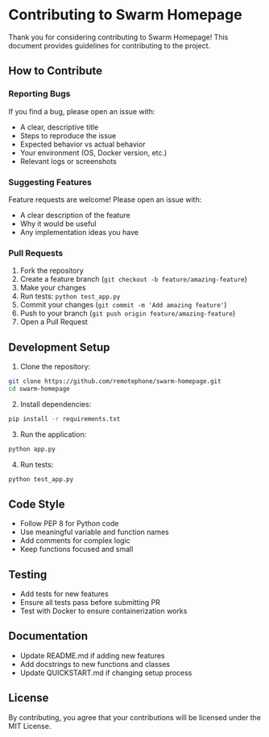 # Contributing to Swarm Homepage

Thank you for considering contributing to Swarm Homepage! This document provides guidelines for contributing to the project.

## How to Contribute

### Reporting Bugs

If you find a bug, please open an issue with:
- A clear, descriptive title
- Steps to reproduce the issue
- Expected behavior vs actual behavior
- Your environment (OS, Docker version, etc.)
- Relevant logs or screenshots

### Suggesting Features

Feature requests are welcome! Please open an issue with:
- A clear description of the feature
- Why it would be useful
- Any implementation ideas you have

### Pull Requests

1. Fork the repository
2. Create a feature branch (`git checkout -b feature/amazing-feature`)
3. Make your changes
4. Run tests: `python test_app.py`
5. Commit your changes (`git commit -m 'Add amazing feature'`)
6. Push to your branch (`git push origin feature/amazing-feature`)
7. Open a Pull Request

## Development Setup

1. Clone the repository:
```bash
git clone https://github.com/remotephone/swarm-homepage.git
cd swarm-homepage
```

2. Install dependencies:
```bash
pip install -r requirements.txt
```

3. Run the application:
```bash
python app.py
```

4. Run tests:
```bash
python test_app.py
```

## Code Style

- Follow PEP 8 for Python code
- Use meaningful variable and function names
- Add comments for complex logic
- Keep functions focused and small

## Testing

- Add tests for new features
- Ensure all tests pass before submitting PR
- Test with Docker to ensure containerization works

## Documentation

- Update README.md if adding new features
- Add docstrings to new functions and classes
- Update QUICKSTART.md if changing setup process

## License

By contributing, you agree that your contributions will be licensed under the MIT License.
